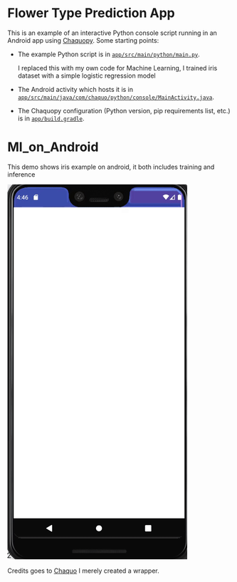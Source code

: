 # Flower Type Prediction App

This is an example of an interactive Python console script running in an Android app using
[Chaquopy](https://chaquo.com/chaquopy/). Some starting points:

* The example Python script is in 
  [`app/src/main/python/main.py`](https://github.com/chaquo/chaquopy-console/blob/master/app/src/main/python/main.py).

    I replaced this with my own code for Machine Learning, I trained iris dataset with a simple logistic regression model
* The Android activity which hosts it is in 
  [`app/src/main/java/com/chaquo/python/console/MainActivity.java`](https://github.com/chaquo/chaquopy-console/blob/master/app/src/main/java/com/chaquo/python/console/MainActivity.java).
* The Chaquopy configuration (Python version, pip requirements list, etc.) is in 
  [`app/build.gradle`](https://github.com/chaquo/chaquopy-console/blob/master/app/build.gradle).

# Ml_on_Android

This demo shows iris example on android, it both includes training and inference

![demo](https://github.com/kongkip/Ml_on_Android/blob/master/video/demo.gif)


Credits goes to [Chaquo](https://github.com/chaquo) I merely created a wrapper.
